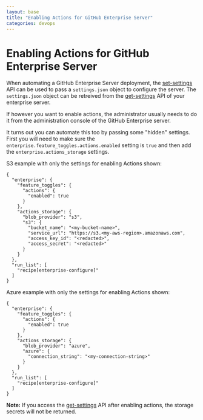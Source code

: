 ```yaml
---
layout: base
title: "Enabling Actions for GitHub Enterprise Server"
categories: devops
---
```


# Enabling Actions for GitHub Enterprise Server

When automating a GitHub Enterprise Server deployment, the [set-settings](https://docs.github.com/en/enterprise-server@3.1/rest/reference/enterprise-admin#set-settings) API can be used to pass a `settings.json` object to configure the server. The `settings.json` object can be retreived from the [get-settings](https://docs.github.com/en/enterprise-server@3.1/rest/reference/enterprise-admin#get-settings) API of your enterprise server.

If however you want to enable actions, the administrator usually needs to do it from the administration console of the GitHub Enterprise server.

It turns out you can automate this too by passing some "hidden" settings. First you will need to make sure the `enterprise.feature_toggles.actions.enabled` setting is `true` and then add the `enterprise.actions_storage` settings.

S3 example with only the settings for enabling Actions shown:

```
{
  "enterprise": {
    "feature_toggles": {
      "actions": {
        "enabled": true
      }
    },
    "actions_storage": {
      "blob_provider": "s3",
      "s3": {
        "bucket_name": "<my-bucket-name>",
        "service_url": "https://s3.<my-aws-region>.amazonaws.com",
        "access_key_id": "<redacted>",
        "access_secret": "<redacted>"
      }
    }
  },
  "run_list": [
    "recipe[enterprise-configure]"
  ]
}
```

Azure example with only the settings for enabling Actions shown:

```
{
  "enterprise": {
    "feature_toggles": {
      "actions": {
        "enabled": true
      }
    },
    "actions_storage": {
      "blob_provider": "azure",
      "azure": {
        "connection_string": "<my-connection-string>"
      }
    }
  },
  "run_list": [
    "recipe[enterprise-configure]"
  ]
}
```

**Note:** If you access the [get-settings](https://docs.github.com/en/enterprise-server@3.1/rest/reference/enterprise-admin#get-settings) API after enabling actions, the storage secrets will not be returned.